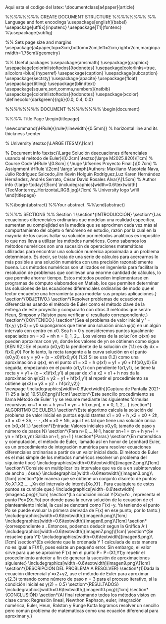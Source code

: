 Aqui esta el codigo del latex:      \documentclass[a4paper]{article}

%%%%%%%% CREATE DOCUMENT STRUCTURE %%%%%%%%
%% Language and font encodings
\usepackage[english]{babel}
\usepackage[utf8x]{inputenc}
\usepackage[T1]{fontenc}
%\usepackage{subfig}

%% Sets page size and margins
\usepackage[a4paper,top=3cm,bottom=2cm,left=2cm,right=2cm,marginparwidth=1.75cm]{geometry}

%% Useful packages
\usepackage{amsmath}
\usepackage{graphicx}
\usepackage[colorinlistoftodos]{todonotes}
\usepackage[colorlinks=true, allcolors=blue]{hyperref}
\usepackage{caption}
\usepackage{subcaption}
\usepackage{sectsty}
\usepackage{apacite}
\usepackage{float}
\usepackage{titling} 
\usepackage{blindtext}
\usepackage[square,sort,comma,numbers]{natbib}
\usepackage[colorinlistoftodos]{todonotes}
\usepackage{xcolor}
\definecolor{darkgreen}{rgb}{0.0, 0.4, 0.0}

%%%%%%%% DOCUMENT %%%%%%%%
\begin{document}

%%%% Title Page
\begin{titlepage}

\newcommand{\HRule}{\rule{\linewidth}{0.5mm}} 							% horizontal line and its thickness
\center 
 
% University
\textsc{\LARGE ITESM}\\[1cm]

% Document info
\textsc{\Large Solución deecuaciones diferenciales usando el método de Euler}\\[0.2cm]
\textsc{\large M2025.820}\\[1cm] 										% Course Code
\HRule \\[0.8cm]
{ \huge \bfseries Proyecto Final.}\\[0.7cm]								% Assignment
\HRule \\[2cm]
\large
\emph{Authors: Maxiliano Macotela Nava, Julio Rodríguez Salcedo,Jim Kevin Holguín Rodríguez,Luz Karen Hernández Hernández, Andrés Serrato, César David Rosales Álvar}\\[1.5cm]													% Author info
{\large \today}\\[5cm]
\includegraphics[width=0.6\textwidth]{TecMonterrey_Horizontal_RGB.jpg}\\[1cm] 	% University logo
\vfill 
\end{titlepage}

%%\begin{abstract}
%%Your abstract.
%%\end{abstract}

%%%% SECTIONS
%% Section 1
\section*{INTRODUCCIÓN}
\section*{Las ecuaciones diferenciales ordinarias que modelan una realidad especıfica, aumentan su complejidad en la medida que se aproximen cada vez más al comportamiento del objeto o fenómeno en estudio, razón por la cual en la mayoría de los casos hallar su solución por métodos analıticos es imposible lo que nos lleva a utilizar los métodos numéricos. 
Como sabemos los métodos numéricos son una sucesión de operaciones matemáticas utilizadas para encontrar una solución numérica aproximada a un problema determinado. Es decir, se trata de una serie de cálculos para acercarnos lo más posible a una solución numérica con una precisión razonablemente buena. Los métodos numéricos son utilizados en ingeniería para facilitar la resolución de problemas que conllevan una enorme cantidad de cálculos, lo que permite ahorrar tiempo.
Estos métodos pueden implementarse en programas de cómputo elaborados en Matlab, los que permiten determinar las soluciones de las ecuaciones diferenciales ordinarias de modo que el lector encuentre una herramienta para modelar sus propias aplicaciones.}
\section*{OBJETIVO.}
\section*{Resolver problemas de ecuaciones diferenciales usando el método de Euler como el método clave de la entrega de este proyecto y compararlo con otros 3 métodos que serán: Heun, Simpson y Ralston para verificar el resultado correspondiente.}
\section*{CONTENIDO.}
\section*{Sea el problema de valor inicial 
y ′ = f(x,y) y(x0) = y0 
supongamos que tiene una solución única φ(x) en un algún intervalo con centro en x0. Sea h > 0 y consideremos puntos igualmente espaciados 
xn = x0 + nh n = 0, 1, 2,... 
Los valores de la soluci´on φ(xn) se pueden aproximar con yn, donde los valores de yn se obtienen como sigue [KEN 92]: 
En el punto (x0,y0) la pendiente de la solución de (1.1) es 
dy dx = f(x0,y0)
Por lo tanto, la recta tangente a la curva solución en el punto 
(x0,y0) es y = y0 + (x − x0)f(x0,y0) (1.2) 
Si se usa (1.2) como una aproximación a φ(x), en el punto x1 = x0 + h 
φ(x1) ≈ y1 = y0 + hf(x0,y0) 
En seguida, empezando en el punto (x1,y1) con pendiente f(x1,y1), se tiene la recta y = y1 + (x − x1)f(x1,y1) al pasar de x1 a x2 = x1 + h nos da la aproximación 
φ(x2) ≈ y2 = y1 + hf(x1,y1) 
al repetir el procedimiento se obtiene 
φ(x3) ≈ y3 = y2 + hf(x2,y2)}  
\newpage
\includegraphics[width=0.6\textwidth]{Captura de Pantalla 2021-11-25 a la(s) 19.51.07.png}\\[1cm]
\section*{Este sencillo procedimiento se llama Método de Euler 1 y se resume mediante las siguientes fórmulas recursivas 
xn+1 = xn + h 
 yn+1 = yn + hf(xn,yn), n = 0, 1, 2,...}
 \section*{ ALGORITMO DE EULER.}
\section*{Este algoritmo calcula la solución del problema de valor inicial en puntos equidistantes
x1 = x0 + h ,x2 = x0 + 2h, x3 = x0 + 3h, · · · ,xN = x0 + Nh, aquí f es tal que tiene una solución única en [x0,xN ].}
\section*{Entrada: Valores iniciales x0,y0, tamaño de paso y número de pasos N}
\section*{Para n=0,...,N-1, hacer xn+1 = xn + h yn+1 = yn + hf(xn,yn) Salida xn+1, yn+1 }
\section*{Parar.}
\section*{En matemática y computación, el método de Euler, llamado así en honor de Leonhard Euler, es un procedimiento de integración numérica para resolver ecuaciones diferenciales ordinarias a partir de un valor inicial dado.
El método de Euler es el más simple de los métodos numéricos resolver un problema del siguiente tipo:}
\includegraphics[width=0.6\textwidth]{imagen2.png}\\[1cm]
\section*{Consiste en multiplicar los intervalos que va de  a  en  subintervalos de ancho ; ósea:}
\includegraphics[width=0.6\textwidth]{imagen3.png}\\[1cm]
\section*{de manera que se obtiene un conjunto discreto de  puntos: Xo,X1,X2,.....,Xn  del intervalo de interés[Xo,Xf] . Para cualquiera de estos puntos se cumlple que:}
\includegraphics[width=0.6\textwidth]{imagen4.png}\\[1cm]
\section*{La condición inicial Y(Xo)=Yo , representa el punto Po=(Xo,Yo)  por donde pasa la curva solución de la ecuación de el planteamiento inicial, la cual se denotará como F(x)=y.
Ya teniendo el punto Po se puede evaluar la primera derivada de F(x) en ese punto; por lo tanto:}
\includegraphics[width=0.6\textwidth]{imagen5.png}\\[1cm]
\includegraphics[width=0.6\textwidth]{imagen6.png}\\[1cm]
\section*{correspondiente a . Entonces, podemos deducir segun la Gráfica A:}
\includegraphics[width=0.6\textwidth]{imagen7.png}\\[1cm]
\section*{Se resuelve para Y1}
\includegraphics[width=0.6\textwidth]{imagen8.png}\\[1cm]
\section*{Es evidente que la ordenada Y 1 calculada de esta manera no es igual a F(X1), pues existe un pequeño error. Sin embargo, el valor  sirve para que se aproxime F´(x) en el punto P= P=(X1,Y1)y repetir el procedimiento anterior a fin de generar la sucesión de aproximaciones siguiente:}
\includegraphics[width=0.6\textwidth]{imagen9.png}\\[1cm] 
\section*{DESCRIPCIÓN DEL PROBLEMA A RESOLVER}
\section*{1)Dada la ecuación diferencial y'=x2+y2, use el método de Euler para aproximar y(2.3) tomando como número de paso n = 3 para el proceso iterativo, si la condición inicial es y(2) = 0.5}
\section*{RESULTADOS}
\includegraphics[width=0.6\textwidth]{imagen10.png}\\[1cm] 
\section*{CONCLUSIÓN}
\section*{Al final retomando todos los métodos vistos en clase como: Regresión lineal, Newthon Raphson, euler, integración numérica, Euler, Heun, Ralston  y Runge Kutta logramos resolver un sencillo pero común problema de matemáticas como una ecuación diferencial para aproximar y.}
